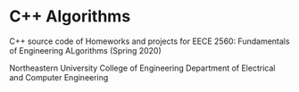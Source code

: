 # C++ Algorithms

C++ source code of Homeworks and projects for EECE 2560: Fundamentals of Engineering ALgorithms (Spring 2020)

Northeastern University College of Engineering
Department of Electrical and Computer Engineering
